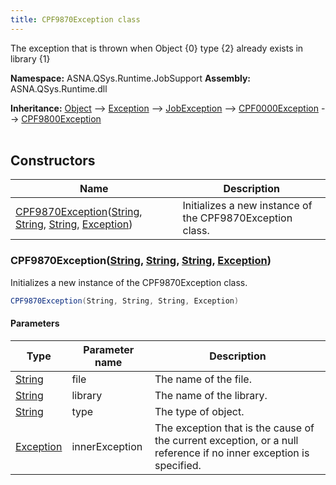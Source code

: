 ```yaml
---
title: CPF9870Exception class
---
```


The exception that is thrown when Object {0} type {2} already exists in library {1}

**Namespace:** ASNA.QSys.Runtime.JobSupport
**Assembly:** ASNA.QSys.Runtime.dll

**Inheritance:** [Object](https://docs.microsoft.com/en-us/dotnet/api/system.object) --> [Exception](https://docs.microsoft.com/en-us/dotnet/api/system.exception) --> [JobException](/reference/runtime/qsys-runtime-job-support/job-exception.html) --> [CPF0000Exception](/reference/runtime/qsys-runtime-job-support/cpf-exceptions/cpf0000-exception.html) --> [CPF9800Exception](/reference/runtime/qsys-runtime-job-support/cpf-exceptions/cpf9800-exception.html)
<br>
<br>

## Constructors

| Name | Description |
| --- | --- |
| [CPF9870Exception](#cpf9870exceptionstring-string-string-exception)([String](https://docs.microsoft.com/en-us/dotnet/api/system.string), [String](https://docs.microsoft.com/en-us/dotnet/api/system.string), [String](https://docs.microsoft.com/en-us/dotnet/api/system.string), [Exception](https://docs.microsoft.com/en-us/dotnet/api/system.exception)) | Initializes a new instance of the CPF9870Exception class.

### CPF9870Exception([String](https://docs.microsoft.com/en-us/dotnet/api/system.string), [String](https://docs.microsoft.com/en-us/dotnet/api/system.string), [String](https://docs.microsoft.com/en-us/dotnet/api/system.string), [Exception](https://docs.microsoft.com/en-us/dotnet/api/system.exception))

Initializes a new instance of the CPF9870Exception class.

```cs
CPF9870Exception(String, String, String, Exception)
```

#### Parameters

| Type | Parameter name | Description
| --- | --- | ---
| [String](https://docs.microsoft.com/en-us/dotnet/api/system.string) | file | The name of the file.
| [String](https://docs.microsoft.com/en-us/dotnet/api/system.string) | library | The name of the library.
| [String](https://docs.microsoft.com/en-us/dotnet/api/system.string) | type | The type of object.
| [Exception](https://docs.microsoft.com/en-us/dotnet/api/system.exception) | innerException | The exception that is the cause of the current exception, or a null reference if no inner exception is specified.
